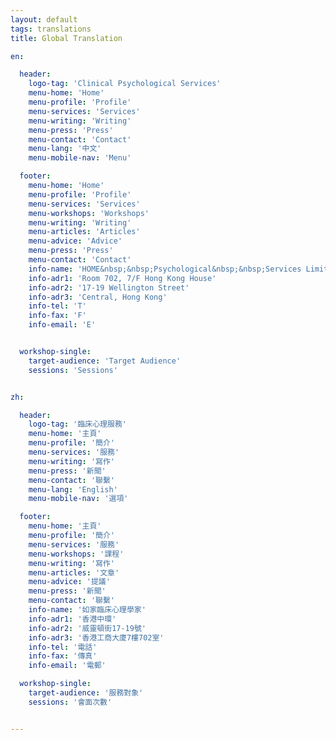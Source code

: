 ```yaml
---
layout: default
tags: translations
title: Global Translation

en:

  header:
    logo-tag: 'Clinical Psychological Services'
    menu-home: 'Home'
    menu-profile: 'Profile'
    menu-services: 'Services'
    menu-writing: 'Writing'
    menu-press: 'Press'
    menu-contact: 'Contact'
    menu-lang: '中文'
    menu-mobile-nav: 'Menu'

  footer:
    menu-home: 'Home'
    menu-profile: 'Profile'
    menu-services: 'Services'
    menu-workshops: 'Workshops'
    menu-writing: 'Writing'
    menu-articles: 'Articles'
    menu-advice: 'Advice'
    menu-press: 'Press'
    menu-contact: 'Contact'
    info-name: 'HOME&nbsp;&nbsp;Psychological&nbsp;&nbsp;Services Limited'
    info-adr1: 'Room 702, 7/F Hong Kong House'
    info-adr2: '17-19 Wellington Street'
    info-adr3: 'Central, Hong Kong'
    info-tel: 'T'
    info-fax: 'F'
    info-email: 'E'


  workshop-single:
    target-audience: 'Target Audience'
    sessions: 'Sessions'


zh:

  header:
    logo-tag: '臨床心理服務'
    menu-home: '主頁'
    menu-profile: '簡介'
    menu-services: '服務'
    menu-writing: '寫作'
    menu-press: '新聞'
    menu-contact: '聯繫'
    menu-lang: 'English'
    menu-mobile-nav: '選項'

  footer:
    menu-home: '主頁'
    menu-profile: '簡介'
    menu-services: '服務'
    menu-workshops: '課程'
    menu-writing: '寫作'
    menu-articles: '文章'
    menu-advice: '提議'
    menu-press: '新聞'
    menu-contact: '聯繫'
    info-name: '如家臨床心理學家'
    info-adr1: '香港中環'
    info-adr2: '威靈頓街17-19號'
    info-adr3: '香港工商大廈7樓702室'
    info-tel: '電話'
    info-fax: '傳真'
    info-email: '電郵'

  workshop-single:
    target-audience: '服務對象'
    sessions: '會面次數'


---
```


